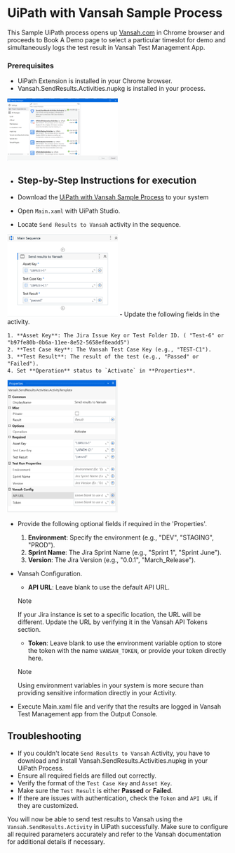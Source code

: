 # UiPath with Vansah Sample Process

This Sample UiPath process opens up [Vansah.com](https://vansah.com/) in Chrome browser and proceeds to Book A Demo page to select a particular timeslot for demo and  simultaneously logs the test result in Vansah Test Management App.

### Prerequisites

 
-  UiPath Extension is installed in your Chrome browser.
-  Vansah.SendResults.Activities.nupkg is installed in your process.
  <img src="Nupackage_v1.02.png" alt="image" width="50%" height="auto">

-  ## Step-by-Step Instructions for execution

- Download the [UiPath with Vansah Sample Process](https://github.com/testpointcorp/uipath-with-vansah.git) to your system
- Open `Main.xaml` with UiPath Studio.
- Locate `Send Results to Vansah` activity in the sequence.
  
 <img src="SendActivity.png" alt="image" width="50%" height="auto">
- Update the following fields in the activity.

    1. **Asset Key**: The Jira Issue Key or Test Folder ID. ( "Test-6" or "b97fe80b-0b6a-11ee-8e52-5658ef8eadd5")
    2. **Test Case Key**: The Vansah Test Case Key (e.g., "TEST-C1").
    3. **Test Result**: The result of the test (e.g., "Passed" or "Failed").
    4. Set **Operation** status to `Activate` in **Properties**.
    
   <img src="vansahProperties.png" alt="image" width="50%" height="auto">

       
- Provide the following optional fields if required in the 'Properties'. 

  1. **Environment**: Specify the environment (e.g., "DEV", "STAGING", "PROD").
  2. **Sprint Name**: The Jira Sprint Name (e.g., "Sprint 1", "Sprint June").
  3. **Version**: The Jira Version (e.g., "0.0.1", "March_Release").

- Vansah Configuration.

  - **API URL**: Leave blank to use the default API URL.
  > [!NOTE]
  > If your Jira instance is set to a specific location, the URL will be different. Update the URL by verifying it in the Vansah API Tokens section.
  - **Token**: Leave blank to use the environment variable option to store the token with the name `VANSAH_TOKEN`, or provide your token directly here.
  > [!Note]
  > Using environment variables in your system is more secure than providing sensitive information directly in your Activity.

- Execute Main.xaml file and verify that the results are logged in Vansah Test Management app from the Output Console.
 


## Troubleshooting

- If you couldn't locate `Send Results to Vansah` Activity, you have to download and install Vansah.SendResults.Activities.nupkg in your UiPath Process.
- Ensure all required fields are filled out correctly.
- Verify the format of the `Test Case Key` and `Asset Key`.
- Make sure the `Test Result` is either **Passed** or **Failed**.
- If there are issues with authentication, check the `Token` and `API URL` if they are customized.


You will now be able to send test results to Vansah using the `Vansah.SendResults.Activity` in UiPath successfully. Make sure to configure all required parameters accurately and refer to the Vansah documentation for additional details if necessary.
